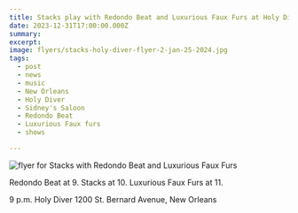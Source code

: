 ```yaml
---
title: Stacks play with Redondo Beat and Luxurious Faux Furs at Holy Diver, Thursday, January 25.
date: 2023-12-31T17:00:00.000Z
summary:
excerpt:
image: flyers/stacks-holy-diver-flyer-2-jan-25-2024.jpg
tags:
  - post 
  - news
  - music
  - New Orleans
  - Holy Diver
  - Sidney's Saloon
  - Redondo Beat
  - Luxurious Faux furs
  - shows

---
```


![flyer for Stacks with Redondo Beat and Luxurious Faux Furs](/static/images/flyers/stacks-holy-diver-flyer-2-jan-25-2024.jpg "flyer for Stacks with Redondo Beat and Luxurious Faux Furs")

Redondo Beat at 9.
Stacks at 10.
Luxurious Faux Furs at 11.

9 p.m.
Holy Diver
1200 St. Bernard Avenue, New Orleans
